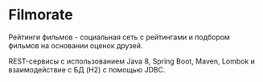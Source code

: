 # Filmorate

Рейтинги фильмов - социальная сеть с рейтингами и подбором фильмов на основании оценок друзей.

REST-сервисы с использованием Java 8, Spring Boot, Maven, Lombok и взаимодействие с БД (H2) с помощью JDBC.

